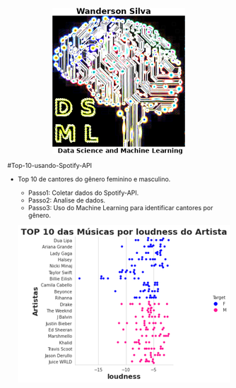  <p align="center">
  <img  src="Image/SloganWanderson.png">
</p>

#Top-10-usando-Spotify-API

- Top 10 de cantores do gênero feminino e masculino.
  - Passo1: Coletar dados do Spotify-API.
  - Passo2: Analise de dados.
  - Passo3: Uso do Machine Learning para identificar cantores por gênero.
  
  <p align="center">
  <img  src="Image/loudness.png">
</p>
